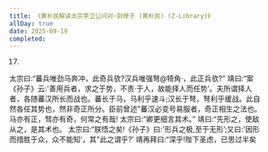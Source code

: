 ```yaml
---
title: 《黄朴民解读太宗李卫公问对·尉缭子 (黄朴民) (Z-Library)》
allDay: true
date: 2025-09-19
completed:
---
```

17.
太宗曰:“蕃兵唯劲马奔冲，此奇兵欤?汉兵唯强弩@犄角·，此正兵欤?”
靖曰:“案《孙子》云:'善用兵者，求之于势，不责·于人，故能择人而任势’。夫所谓择人者，各随蕃汉所长而战也。蕃长于马，马利乎速斗;汉长于弩，弩利乎缓战。此自然各任其势也，然非奇正所分。臣前曾述"蕃汉必变号易服者，奇正相生之法也。马亦有正，驽亦有奇，何常之有哉!
太宗曰:“卿更细言其术。”
靖曰:“先形之，使敌从之，是其术也。
太宗曰:“朕悟之矣!《孙子》曰:'形兵之极,至于无形’;又曰:'因形而措胜于众，众不能知’，其"此之谓乎?’
靖再拜曰:“深乎!陛下圣虑，已思过半矣